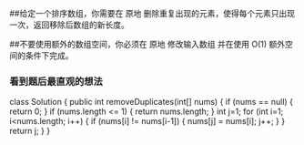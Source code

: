 ##给定一个排序数组，你需要在 原地 删除重复出现的元素，使得每个元素只出现一次，返回移除后数组的新长度。

##不要使用额外的数组空间，你必须在 原地 修改输入数组 并在使用 O(1) 额外空间的条件下完成。

### 看到题后最直观的想法
class Solution {
    public int removeDuplicates(int[] nums) {
        if (nums == null) {
            return 0;
        }
        if (nums.length <= 1) {
            return nums.length;
        }
        int j=1;
        for (int i=1; i<nums.length; i++) {
            if (nums[i] != nums[i-1]) {
                nums[j] = nums[i];
                j++;
            }
        }
        return j;
    }
}
